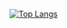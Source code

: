 [![Top Langs](https://github-readme-stats.vercel.app/api/top-langs/?username=mariangle&layout=compact&langs_count=10&size_weight=0.5&count_weight=0.5&theme=transparent)](https://github.com/mariangle/github-readme-stats)

<!--
**mariangle/mariangle** is a ✨ _special_ ✨ repository because its `README.md` (this file) appears on your GitHub profile.

Here are some ideas to get you started:

- 🔭 I’m currently working on ...
- 🌱 I’m currently learning ...
- 👯 I’m looking to collaborate on ...
- 🤔 I’m looking for help with ...
- 💬 Ask me about ...
- 📫 How to reach me: ...
- 😄 Pronouns: ...
- ⚡ Fun fact: ...
-->
